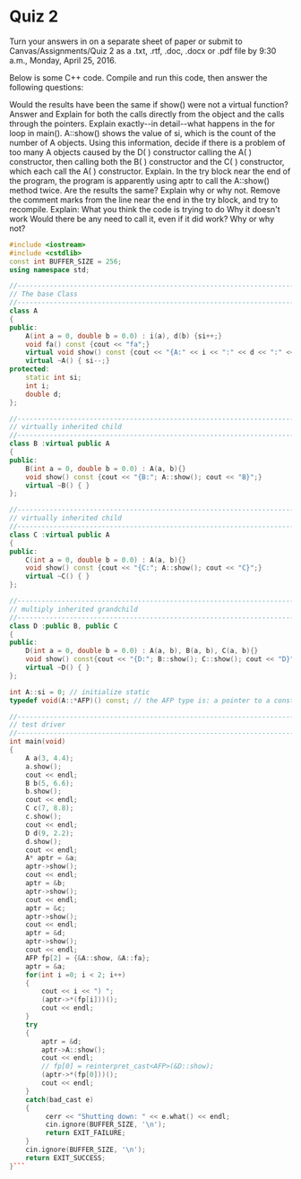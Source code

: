 # Quiz 2

Turn your answers in on a separate sheet of paper or submit to Canvas/Assignments/Quiz 2 as a .txt, .rtf, .doc, .docx or .pdf file by 9:30 a.m., Monday, April 25, 2016.

Below is some C++ code. Compile and run this code, then answer the following questions:

Would the results have been the same if show() were not a virtual function? Answer and Explain for both the calls directly from the object and the calls through the pointers.
Explain exactly--in detail--what happens in the for loop in main().
A::show() shows the value of si, which is the count of the number of A objects. Using this information, decide if there is a problem of too many A objects caused by the D( ) constructor calling the A( ) constructor, then calling both the B( ) constructor and the C( ) constructor, which each call the A( ) constructor. Explain.
In the try block near the end of the program, the program is apparently using aptr to call the A::show() method twice.
Are the results the same?
Explain why or why not.
Remove the comment marks from the line near the end in the try block, and try to recompile. Explain:
What you think the code is trying to do
Why it doesn't work
Would there be any need to call it, even if it did work? Why or why not?

```cpp
#include <iostream>
#include <cstdlib>
const int BUFFER_SIZE = 256;
using namespace std;

//-----------------------------------------------------------------------------
// The base Class 
//-----------------------------------------------------------------------------
class A
{
public:
    A(int a = 0, double b = 0.0) : i(a), d(b) {si++;}
    void fa() const {cout << "fa";}
    virtual void show() const {cout << "{A:" << i << ":" << d << ":" << si << "A}";}
    virtual ~A() { si--;}
protected:
    static int si;
    int i;
    double d;
};

//-----------------------------------------------------------------------------
// virtually inherited child 
//-----------------------------------------------------------------------------
class B :virtual public A
{
public:
    B(int a = 0, double b = 0.0) : A(a, b){}
    void show() const {cout << "{B:"; A::show(); cout << "B}";}
    virtual ~B() { }
};

//-----------------------------------------------------------------------------
// virtually inherited child 
//-----------------------------------------------------------------------------
class C :virtual public A
{
public:
    C(int a = 0, double b = 0.0) : A(a, b){}
    void show() const {cout << "{C:"; A::show(); cout << "C}";}
    virtual ~C() { }
};

//-----------------------------------------------------------------------------
// multiply inherited grandchild 
//-----------------------------------------------------------------------------
class D :public B, public C
{
public:
    D(int a = 0, double b = 0.0) : A(a, b), B(a, b), C(a, b){}
    void show() const{cout << "{D:"; B::show(); C::show(); cout << "D}";}
    virtual ~D() { }
};

int A::si = 0; // initialize static
typedef void(A::*AFP)() const; // the AFP type is: a pointer to a const void method of class A that has no parameters

//-----------------------------------------------------------------------------
// test driver 
//-----------------------------------------------------------------------------
int main(void)
{
    A a(3, 4.4);
    a.show();
    cout << endl;
    B b(5, 6.6);
    b.show();
    cout << endl;
    C c(7, 8.8);
    c.show();
    cout << endl;
    D d(9, 2.2);
    d.show();
    cout << endl;
    A* aptr = &a;
    aptr->show();
    cout << endl;
    aptr = &b;
    aptr->show();
    cout << endl;
    aptr = &c;
    aptr->show();
    cout << endl;
    aptr = &d;
    aptr->show();
    cout << endl;
    AFP fp[2] = {&A::show, &A::fa};
    aptr = &a;
    for(int i =0; i < 2; i++)
    {
        cout << i << ") ";
        (aptr->*(fp[i]))();
        cout << endl;
    }
    try 
    {
        aptr = &d;
        aptr->A::show();
        cout << endl;
        // fp[0] = reinterpret_cast<AFP>(&D::show);
        (aptr->*(fp[0]))();
        cout << endl;
    } 
    catch(bad_cast e) 
    { 
         cerr << "Shutting down: " << e.what() << endl;
         cin.ignore(BUFFER_SIZE, '\n');
         return EXIT_FAILURE;
    }
    cin.ignore(BUFFER_SIZE, '\n');
    return EXIT_SUCCESS;
}```